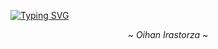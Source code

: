 [![Typing SVG](https://readme-typing-svg.herokuapp.com?duration=3000&multiline=true&width=1000&height=150&lines=%24+whoami;%3E+botxan;%24+id;%3E+uid%3D1000(botxan)+gid%3D1000(botxan)+groups%3D1(ITStudent)%2C2(JuniorWebDeveloper);%24+reset)](https://git.io/typing-svg)

<p align="center">
  <i>
    ~ Oihan Irastorza ~
  </i>
</p>

